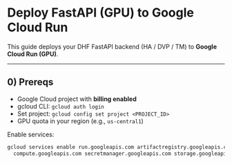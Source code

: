 # Deploy FastAPI (GPU) to Google Cloud Run

This guide deploys your DHF FastAPI backend (HA / DVP / TM) to **Google Cloud Run (GPU)**.

---

## 0) Prereqs

- Google Cloud project with **billing enabled**
- gcloud CLI: `gcloud auth login`
- Set project: `gcloud config set project <PROJECT_ID>`
- GPU quota in your region (e.g., `us-central1`)

Enable services:
```bash
gcloud services enable run.googleapis.com artifactregistry.googleapis.com cloudbuild.googleapis.com \
  compute.googleapis.com secretmanager.googleapis.com storage.googleapis.com
